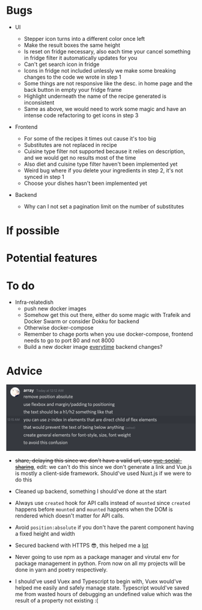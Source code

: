 # Bugs

- UI

  - Stepper icon turns into a different color once left
  - Make the result boxes the same height
  - Is reset on fridge necessary, also each time your cancel something in fridge filter it automatically updates for you
  - Can't get search icon in fridge
  - Icons in fridge not included unlessly we make some breaking changes to the code we wrote in step 1
  - Some things are not responsive like the desc. in home page and the back button in empty your fridge frame
  - Highlight underneath the name of the recipe generated is inconsistent
  - Same as above, we would need to work some magic and have an intense code refactoring to get icons in step 3

- Frontend

  - For some of the recipes it times out cause it's too big
  - Substitutes are not replaced in recipe
  - Cuisine type filter not supported because it relies on description, and we would get no results most of the time
  - Also diet and cuisine type filter haven't been implemented yet
  - Weird bug where if you delete your ingredients in step 2, it's not synced in step 1
  - Choose your dishes hasn't been implemented yet

- Backend
  - Why can I not set a pagination limit on the number of substitutes

# If possible

# Potential features

# To do

- Infra-relatedish
  - push new docker images
  - Somehow get this out there, either do some magic with Trafeik and Docker Swarm or consider Dokku for backend
  - Otherwise docker-compose
  - Remember to chage ports when you use docker-compose, frontend needs to go to port 80 and not 8000
  - Build a new docker image [everytime](!https://docs.github.com/en/actions/guides/publishing-docker-images) backend changes?

# Advice

![](res/2021-04-22-10-53-53.png)

- ~~share, delaying this since we don't have a valid url, use [vue-social-sharing](!https://github.com/nicolasbeauvais/vue-social-sharing)~~, edit: we can't do this since we don't generate a link and Vue.js is mostly a client-side framework. Should've used Nuxt.js if we were to do this

- Cleaned up backend, something I should've done at the start

- Always use `created` hook for API calls instead of `mounted` since `created` happens before `mounted` and `mounted` happens when the DOM is rendered which doesn't matter for API calls.

- Avoid `position:absolute` if you don't have the parent component having a fixed height and width

- Secured backend with HTTPS 😎, this helped me a [lot](!https://www.digitalocean.com/community/tutorials/how-to-secure-nginx-with-let-s-encrypt-on-ubuntu-18-04)

- Never going to use npm as a package manager and virutal env for package management in python. From now on all my projects will be done in yarn and poetry respectively.

- I should've used Vuex and Typescript to begin with, Vuex would've helped me easily and safely manage state. Typescript would've saved me from wasted hours of debugging an undefined value which was the result of a property not existing :(
